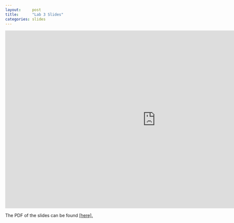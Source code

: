 ```yaml
---
layout:     post
title:      "Lab 3 Slides"
categories: slides
---
```


<iframe src="https://docs.google.com/presentation/d/1XHG0e0SMnvZHWL35wB0ebjpf-7GNpNpY7OfzQ7E2a1w/embed?start=false&loop=false&delayms=60000" width="960" height="569" frameborder="0" allowfullscreen="true" mozallowfullscreen="true" webkitallowfullscreen="true"></iframe>

The PDF of the slides can be found <a href="https://docs.google.com/presentation/d/1XHG0e0SMnvZHWL35wB0ebjpf-7GNpNpY7OfzQ7E2a1w/export/pdf?id=1XHG0e0SMnvZHWL35wB0ebjpf-7GNpNpY7OfzQ7E2a1w">[here].</a>
